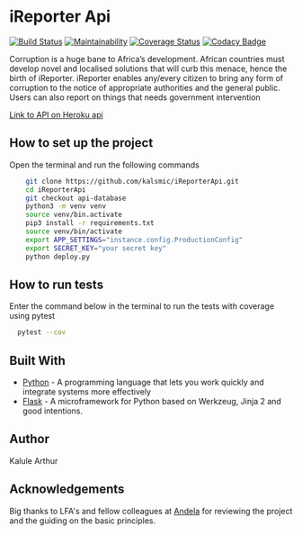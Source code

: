 # iReporter Api

[![Build Status](https://travis-ci.com/kalsmic/iReporterApi.svg?branch=api)](https://travis-ci.com/kalsmic/iReporterApi)
[![Maintainability](https://api.codeclimate.com/v1/badges/2b2df2ba4fc8d8138ab4/maintainability)](https://codeclimate.com/github/kalsmic/iReporterApi/maintainability)
[![Coverage Status](https://coveralls.io/repos/github/kalsmic/iReporterApi/badge.svg?branch=api)](https://coveralls.io/github/kalsmic/iReporterApi?branch=api-database) [![Codacy Badge](https://api.codacy.com/project/badge/Grade/dcaff2f8a36b474da2ed1c144d5630be)](https://www.codacy.com/app/kalsmic/iReporterApi?utm_source=github.com&utm_medium=referral&utm_content=kalsmic/iReporterApi&utm_campaign=Badge_Grade)

Corruption is a huge bane to Africa’s development. African countries must develop novel and
localised solutions that will curb this menace, hence the birth of iReporter. iReporter enables
any/every citizen to bring any form of corruption to the notice of appropriate authorities and the general public. Users can also report on things that needs government intervention

[Link to API on Heroku api](https://ireporterapiv2.herokuapp.com/)


## How to set up the project

Open the terminal and run the following commands

```bash
    git clone https://github.com/kalsmic/iReporterApi.git
    cd iReporterApi
    git checkout api-database
    python3 -m venv venv
    source venv/bin.activate
    pip3 install -r requirements.txt
    source venv/bin/activate
    export APP_SETTINGS="instance.config.ProductionConfig"
    export SECRET_KEY="your secret key"
    python deploy.py
```

## How to run tests

Enter the command below in the terminal to run the tests with coverage using
 pytest

```bash
  pytest --cov
```

## Built With

-   [Python](https://www.python.org/) - A programming language that lets you work quickly and integrate systems more effectively
-   [Flask](http://flask.pocoo.org/) - A microframework for Python based on Werkzeug, Jinja 2 and good intentions.

## Author

Kalule Arthur

## Acknowledgements

Big thanks to LFA's and fellow colleagues at [Andela](https://andela.com) for reviewing the project and the guiding on the basic principles.
